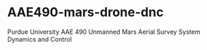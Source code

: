 # AAE490-mars-drone-dnc
Purdue University AAE 490 Unmanned Mars Aerial Survey System Dynamics and Control 

